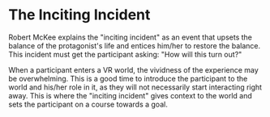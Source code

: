 # The Inciting Incident
Robert McKee explains the "inciting incident" as an event that upsets the balance of the protagonist's life and entices him/her to restore the balance. This incident must get the participant asking: "How will this turn out?"

When a participant enters a VR world, the vividness of the experience may be overwhelming. This is a good time to introduce the participant to the world and his/her role in it, as they will not necessarily start interacting right away. This is where the "inciting incident" gives context to the world and sets the participant on a course towards a goal.
